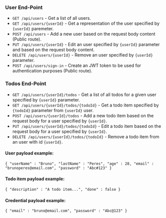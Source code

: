 ### User End-Point

 - `GET /api/users` - Get a list of all users.
 - `GET /api/users/{userId}` - Get a representation of the user specified by `{userId}` paremeter.
 - `POST /api/users` - Add a new user based on the request body content (Public route).
 - `PUT /api/users/{userId}` - Edit an user specified by `{userId}` parameter and based on the request body content.
 - `DELETE /api/users/{userId}` - Remove an user specified by `{userId}` parameter.
 - `POST /api/users/sign-in` - Create an JWT token to be used for authentication purposes (Public route).

### Todos End-Point

 - `GET /api/users/{userId}/todos` - Get a list of all todos for a given user specified by `{userId}` parameter.
 - `GET /api/users/{userId}/todos/{todoId}` - Get a todo item specified by `{todoId}` parameter from `{userId}` user. 
 - `POST /api/users/{userId}/todos` - Add a new todo item based on the request body for a user specified by `{userId}`.
 - `PUT /api/users/{userId}/todos/{todoId}` - Edit a todo item based on the request body for a user specified by `{userId}`.  
 - `DELETE /api/users/{userId}/todos/{todoId}` - Remove a todo item from an user with id `{userId}`.
 
#### User payload example:

`{
    "userName" : "Bruno",
    "lastName" : "Peres",
    "age" : 28,
    "email" : "brunoperes@email.com",
    "password" : "Abc#123"
}`

#### Todo item payload example:

`{
    "description" : "A todo item...",
    "done" : false
}`


#### Credential payload example:

`{
    "email" : "bruno@email.com",
    "password" : "Abc@123"
}`
